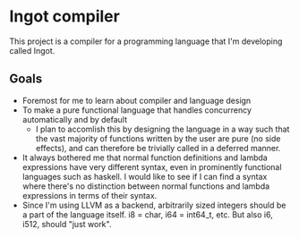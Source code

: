 # Ingot compiler
This project is a compiler for a programming language that I'm developing called Ingot.

## Goals
* Foremost for me to learn about compiler and language design
* To make a pure functional language that handles concurrency automatically and by default
  * I plan to accomlish this by designing the language in a way such that the vast majority of functions written by the user are pure (no side effects), and can therefore be trivially called in a deferred manner.
* It always bothered me that normal function definitions and lambda expressions have very different syntax, even in prominently functional languages such as haskell. I would like to see if I can find a syntax where there's no distinction between normal functions and lambda expressions in terms of their syntax.
* Since I'm using LLVM as a backend, arbitrarily sized integers should be a part of the language itself. i8 = char, i64 = int64_t, etc. But also i6, i512, should "just work".

